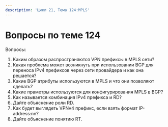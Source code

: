 ```yaml
---
description: 'Цикл 21, Тема 124:MPLS'
---
```


# Вопросы по теме 124

Вопросы:

1. Каким образом распространяются VPN префиксы в MPLS сети?
2. Какая проблема может возникнуть при использовании BGP для переноса IPv4 префиксов через сети провайдера и как она решается?
3. Какие BGP атрибуты используются в MPLS и что они позволяют сделать?
4. Какие праметры используются для конфигурирования MPLS в BGP?
5. Как называется комбинация IPv4 префикса и RD?
6. Дайте объяснение роли RD.
7. Как будет выглядеть VPNv4 префикс, если взять формат IP-address:nn?
8. Дайте объяснение понятию RT.


